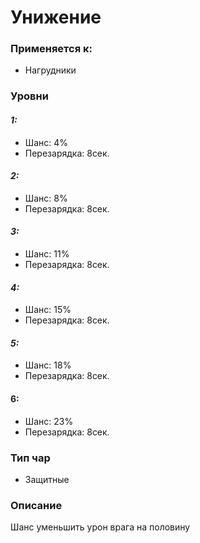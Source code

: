 # Унижение

### Применяется к:

* Нагрудники

### Уровни

#### _1:_&#x20;

* Шанс: 4%
* Перезарядка:  8сек.

#### _2:_

* Шанс: 8%
* Перезарядка:  8сек.&#x20;

#### _3:_&#x20;

* Шанс: 11%
* Перезарядка:  8сек.

#### _4:_

* Шанс: 15%
* Перезарядка:  8сек.&#x20;

#### _5:_&#x20;

* Шанс: 18%
* Перезарядка:  8сек.

#### 6:

* Шанс: 23%
* Перезарядка:  8сек.&#x20;

### Тип чар

* Защитные

### Описание&#x20;

Шанс уменьшить урон врага на половину
